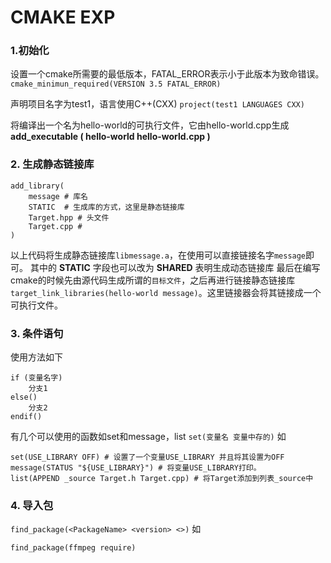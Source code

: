 # CMAKE EXP

### 1.初始化

设置一个cmake所需要的最低版本，FATAL_ERROR表示小于此版本为致命错误。
`cmake_minimun_required(VERSION 3.5 FATAL_ERROR)`

声明项目名字为test1，语言使用C++(CXX)
`project(test1 LANGUAGES CXX)`

将编译出一个名为hello-world的可执行文件，它由hello-world.cpp生成
__add_executable ( hello-world hello-world.cpp )__


### 2. 生成静态链接库

```shell
add_library(
    message # 库名
    STATIC  # 生成库的方式，这里是静态链接库
    Target.hpp # 头文件
    Target.cpp # 
)
```
以上代码将生成静态链接库`libmessage.a`，在使用可以直接链接名字`message`即可。
其中的 __STATIC__ 字段也可以改为 __SHARED__ 表明生成动态链接库
最后在编写cmake的时候先由源代码生成所谓的`目标文件`，之后再进行链接静态链接库
`target_link_libraries(hello-world message)`。这里链接器会将其链接成一个可执行文件。

### 3. 条件语句

使用方法如下
```shell
if (变量名字)
    分支1
else()
    分支2
endif()
```
有几个可以使用的函数如set和message，list
`set(变量名 变量中存的)`
如
```shell
set(USE_LIBRARY OFF) # 设置了一个变量USE_LIBRARY 并且将其设置为OFF
message(STATUS "${USE_LIBRARY}") # 将变量USE_LIBRARY打印。
list(APPEND _source Target.h Target.cpp) # 将Target添加到列表_source中
```

### 4. 导入包

`find_package(<PackageName> <version> <>)`
如 
```shell
find_package(ffmpeg require)
```
